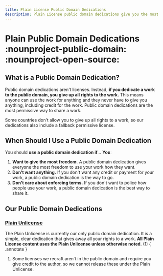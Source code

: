 ```yaml
---
title: Plain License Public Domain Dedications
description: Plain License public domain dedications give you the most freedom to use a work. We provide a simple, clear dedication that gives away all your rights to a work.
---
```


# Plain Public Domain Dedications :nounproject-public-domain: :nounproject-open-source:

## What is a Public Domain Dedication?

Public domain dedications aren't licenses. Instead, **if you dedicate a work to the public domain, you give up all rights to the work.** This means anyone can use the work for anything and they never have to give you anything, including credit for the work. Public domain dedications are the most permissive way to share a work.

Some countries don't allow you to give up all rights to a work, so our dedications also include a fallback permissive license.

## When Should I Use a Public Domain Dedication

You should **use a public domain dedication if**...
**You**:

1. **Want to give the most freedom.** A public domain dedication gives everyone the most freedom to use your work how they want.
2. **Don't want anything.** If you don't want any credit or payment for your work, a public domain dedication is the way to go.
3. **Don't care about enforcing terms.** If you don't want to police how people use your work, a public domain dedication is the best way to share it.

## Our Public Domain Dedications

### [Plain Unlicense][unlicense]

The Plain Unlicense is currently our only public domain dedication. It is a simple, clear dedication that gives away all your rights to a work. **All Plain License content uses the Plain Unlicense unless otherwise noted.** (1)
{ .annotate }

1. Some licenses we recraft aren't in the public domain and require you give credit to the author, so we cannot release these under the Plain Unlicense.

[unlicense]: unlicense/index.md "Plain Unlicense"
